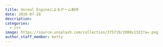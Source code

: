 ```yaml
---
title: Unreal Engineによるゲーム制作
date: 2016-07-28
description: 
categories:
  - c++
image: https://source.unsplash.com/collection/375719/2000x1322?a=.png
author_staff_member: betty
---
```



